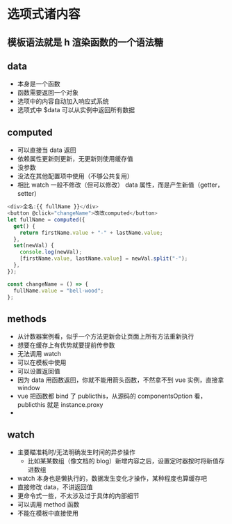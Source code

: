 # 选项式诸内容

## 模板语法就是 h 渲染函数的一个语法糖

## data

- 本身是一个函数
- 函数需要返回一个对象
- 选项中的内容自动加入响应式系统
- 选项式中 $data 可以从实例中返回所有数据

## computed

- 可以直接当 data 返回
- 依赖属性更新则更新，无更新则使用缓存值
- 没参数
- 没法在其他配置项中使用（不够公共复用）
- 相比 watch 一般不修改（但可以修改） data 属性，而是产生新值（getter， setter）

```js
<div>全名:{{ fullName }}</div>
<button @click="changeName">改改computed</button>
let fullName = computed({
  get() {
    return firstName.value + "-" + lastName.value;
  },
  set(newVal) {
    console.log(newVal);
    [firstName.value, lastName.value] = newVal.split("-");
  },
});

const changeName = () => {
  fullName.value = "bell-wood";
};
```

## methods

- 从计数器案例看，似乎一个方法更新会让页面上所有方法重新执行
- 想要在缓存上有优势就要提前传参数
- 无法调用 watch
- 可以在模板中使用
- 可以设置返回值
- 因为 data 用函数返回，你就不能用箭头函数，不然拿不到 vue 实例，直接拿 window
- vue 把函数都 bind 了 publicthis，从源码的 componentsOption 看，publicthis 就是 instance.proxy
-

## watch

- 主要瞄准耗时/无法明确发生时间的异步操作
  - 比如某某数组（像文档的 blog）新增内容之后，设置定时器按时将新值存进数组
- watch 本身也是懒执行的，数据发生变化才操作，某种程度也算缓存吧
- 直接修改 data，不讲返回值
- 更命令式一些，不太涉及过于具体的内部细节
- 可以调用 method 函数
- 不能在模板中直接使用
